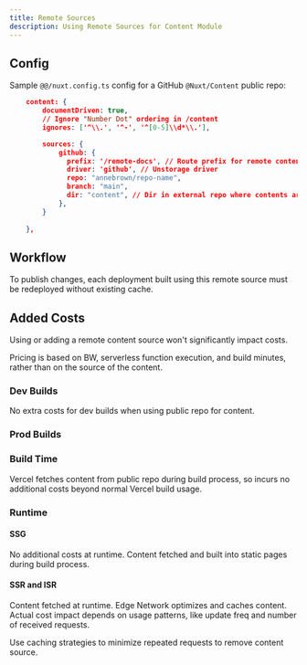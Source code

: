 ```yaml
---
title: Remote Sources
description: Using Remote Sources for Content Module
---
```


## Config

Sample `@@/nuxt.config.ts` config for a GitHub `@Nuxt/Content` public repo:

```json
    content: {
        documentDriven: true,
        // Ignore "Number Dot" ordering in /content
        ignores: ['^\\.', '^-', '^[0-5]\\d*\\.'],

        sources: {
            github: {
              prefix: '/remote-docs', // Route prefix for remote contents
              driver: 'github', // Unstorage driver 
              repo: "annebrown/repo-name",
              branch: "main",
              dir: "content", // Dir in external repo where contents are located.
            },
        }
      
    },

```

## Workflow

To publish changes, each deployment built using this remote source must be redeployed without existing cache.

## Added Costs

Using or adding a remote content source won't significantly impact costs.

Pricing is based on BW, serverless function execution, and build minutes, rather than on the source of the content.

### Dev Builds

No extra costs for dev builds when using public repo for content.

### Prod Builds

### Build Time

Vercel fetches content from public repo during build process, so incurs no additional costs beyond normal Vercel build usage.

### Runtime

#### SSG

No additional costs at runtime.  Content fetched and built into static pages during build process.

#### SSR and ISR

Content fetched at runtime. Edge Network optimizes and caches content. Actual cost impact depends on usage patterns, like update freq and number of received requests.

Use caching strategies to minimize repeated requests to remove content source.
